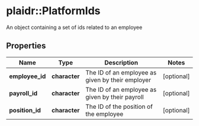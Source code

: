 # plaidr::PlatformIds

An object containing a set of ids related to an employee

## Properties
Name | Type | Description | Notes
------------ | ------------- | ------------- | -------------
**employee_id** | **character** | The ID of an employee as given by their employer | [optional] 
**payroll_id** | **character** | The ID of an employee as given by their payroll | [optional] 
**position_id** | **character** | The ID of the position of the employee | [optional] 


